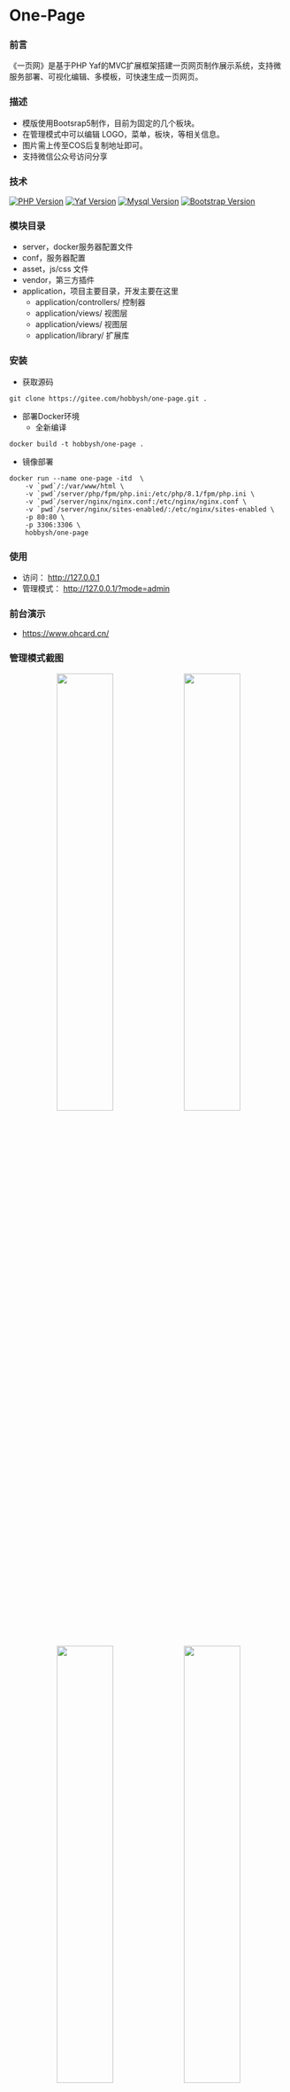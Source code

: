 # One-Page

### 前言

《一页网》是基于PHP Yaf的MVC扩展框架搭建一页网页制作展示系统，支持微服务部署、可视化编辑、多模板，可快速生成一页网页。

### 描述

* 模版使用Bootsrap5制作，目前为固定的几个板块。
* 在管理模式中可以编辑 LOGO，菜单，板块，等相关信息。
* 图片需上传至COS后复制地址即可。
* 支持微信公众号访问分享

### 技术

[![PHP Version](https://img.shields.io/badge/php-%3E%3D8.1-8892BF.svg)](http://www.php.net/)
[![Yaf Version](https://img.shields.io/badge/Yaf-2.3.2-blue)](https://www.php.net/manual/zh/book.yaf.php)
[![Mysql Version](https://img.shields.io/badge/mysql-8-red)](http://www.mysql.com/)
[![Bootstrap Version](https://img.shields.io/badge/Bootstrap-5-blueviolet)](https://getbootstrap.com/)

### 模块目录

* server，docker服务器配置文件
* conf，服务器配置
* asset，js/css 文件
* vendor，第三方插件
* application，项目主要目录，开发主要在这里
   * application/controllers/ 控制器
   * application/views/ 视图层
   * application/views/ 视图层
   * application/library/ 扩展库


### 安装

* 获取源码
```shell
git clone https://gitee.com/hobbysh/one-page.git .
```

* 部署Docker环境
   * 全新编译
```shell
docker build -t hobbysh/one-page .
```
   * 镜像部署
```shell
docker run --name one-page -itd  \
    -v `pwd`/:/var/www/html \
    -v `pwd`/server/php/fpm/php.ini:/etc/php/8.1/fpm/php.ini \
    -v `pwd`/server/nginx/nginx.conf:/etc/nginx/nginx.conf \
    -v `pwd`/server/nginx/sites-enabled/:/etc/nginx/sites-enabled \
    -p 80:80 \
    -p 3306:3306 \
    hobbysh/one-page
```

### 使用

* 访问： http://127.0.0.1
* 管理模式： http://127.0.0.1/?mode=admin

### 前台演示

* https://www.ohcard.cn/

### 管理模式截图
<p align="center">
  <img src="https://onepage-1257029016.cos.ap-shanghai.myqcloud.com/screenshot/admin.png" width="45%" height="45%" alt="" />
  <img src="https://onepage-1257029016.cos.ap-shanghai.myqcloud.com/screenshot/admin-list.png" width="45%" height="45%" alt="" />
  <img src="https://onepage-1257029016.cos.ap-shanghai.myqcloud.com/screenshot/admin-data.png" width="45%" height="45%" alt="" />
  <img src="https://onepage-1257029016.cos.ap-shanghai.myqcloud.com/screenshot/admin-config.png" width="45%" height="45%" alt="" />
  <img src="https://onepage-1257029016.cos.ap-shanghai.myqcloud.com/screenshot/admin-wechat.png" width="45%" height="45%" alt="" />
</p>

### 官网

[一页网](https://gitee.com/hobbysh/one-page)
<https://gitee.com/hobbysh/one-page>

### 支持

Hobby 2021293@qq.com
